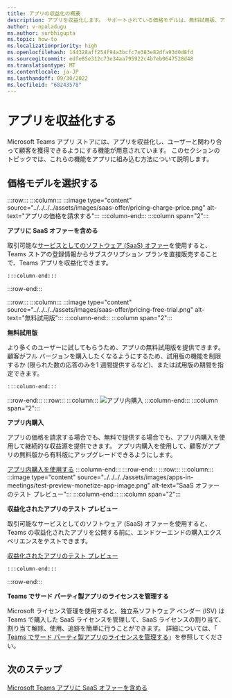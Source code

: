 ```yaml
---
title: アプリの収益化の概要
description: アプリを収益化します。 サポートされている価格モデルは、無料試用版、アプリ内購入、およびアプリとの SaaS オファーを含みます。
author: v-npaladugu
ms.author: surbhigupta
ms.topic: how-to
ms.localizationpriority: high
ms.openlocfilehash: 144328aff254f94a3bcfc7e383e82dfa93d0d8fd
ms.sourcegitcommit: edfe85e312c73e34aa795922c4b7eb0647528d48
ms.translationtype: MT
ms.contentlocale: ja-JP
ms.lasthandoff: 09/30/2022
ms.locfileid: "68243578"
---
```

# <a name="monetize-your-app"></a>アプリを収益化する

Microsoft Teams アプリ ストアには、アプリを収益化し、ユーザーと関わり合って顧客を獲得できるようにする機能が用意されています。 このセクションのトピックでは、これらの機能をアプリに組み込む方法について説明します。

## <a name="choose-a-pricing-model"></a>価格モデルを選択する

:::row:::
    :::column:::
        :::image type="content" source="../../../../assets/images/saas-offer/pricing-charge-price.png" alt-text="アプリの価格を請求する":::
    :::column-end:::
    :::column span="2":::

**アプリに SaaS オファーを含める**

取引可能な[サービスとしてのソフトウェア (SaaS) オファー](~/concepts/deploy-and-publish/appsource/prepare/include-saas-offer.md)を使用すると、Teams ストアの登録情報からサブスクリプション プランを直接販売することで、Teams アプリを収益化できます。

    :::column-end:::
:::row-end:::

:::row:::
    :::column:::
     :::image type="content" source="../../../../assets/images/saas-offer/pricing-free-trial.png" alt-text="無料試用版":::
    :::column-end:::
    :::column span="2":::

**無料試用版**

より多くのユーザーに試してもらうため、アプリの無料試用版を提供できます。 顧客がフル バージョンを購入したくなるようにするため、試用版の機能を制限するか (限られた数の応答のみを1 週間提供するなど)、または試用版の期間を指定できます。

    :::column-end:::
:::row-end:::
:::row:::
    :::column:::
        ![アプリ内購入](~/assets/images/saas-offer/pricing-in-app-purchases.png)
    :::column-end:::
    :::column span="2":::

**アプリ内購入**

アプリの価格を請求する場合でも、無料で提供する場合でも、アプリ内購入を使用して継続的な収益源を提供できます。 アプリ内購入を使用して、顧客がアプリの無料版から有料版にアップグレードできるようにします。

[アプリ内購入を使用する](~/concepts/deploy-and-publish/appsource/prepare/in-app-purchase-flow.md)
    :::column-end:::
:::row-end:::
:::row:::
    :::column:::
        :::image type="content" source="../../../../assets/images/apps-in-meetings/test-preview-monetize-app-image.png" alt-text="SaaS オファーのテスト プレビュー":::
    :::column-end:::
    :::column span="2":::

**収益化されたアプリのテスト プレビュー**

取引可能なサービスとしてのソフトウェア (SaaS) オファーを使用すると、Teams の収益化されたアプリを公開する前に、エンドツーエンドの購入エクスペリエンスをテストできます。

[収益化されたアプリのテスト プレビュー](Test-preview-for-monetized-apps.md)

    :::column-end:::
:::row-end:::

**Teams でサード パーティ製アプリのライセンスを管理する**

Microsoft ライセンス管理を使用すると、独立系ソフトウェア ベンダー (ISV) は Teams で購入した SaaS ライセンスを管理して、SaaS ライセンスの割り当て、割り当て解除、使用、追跡を簡単に行うことができます。 詳細については、「 [Teams でサード パーティ製アプリのライセンスを管理する](include-saas-offer.md#manage-license-for-third-party-apps-in-teams)」を参照してください。

## <a name="next-step"></a>次のステップ

[Microsoft Teams アプリに SaaS オファーを含める](~/concepts/deploy-and-publish/appsource/prepare/include-saas-offer.md)
